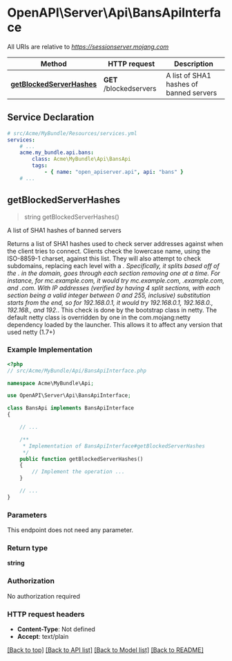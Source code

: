 # OpenAPI\Server\Api\BansApiInterface

All URIs are relative to *https://sessionserver.mojang.com*

Method | HTTP request | Description
------------- | ------------- | -------------
[**getBlockedServerHashes**](BansApiInterface.md#getBlockedServerHashes) | **GET** /blockedservers | A list of SHA1 hashes of banned servers


## Service Declaration
```yaml
# src/Acme/MyBundle/Resources/services.yml
services:
    # ...
    acme.my_bundle.api.bans:
        class: Acme\MyBundle\Api\BansApi
        tags:
            - { name: "open_apiserver.api", api: "bans" }
    # ...
```

## **getBlockedServerHashes**
> string getBlockedServerHashes()

A list of SHA1 hashes of banned servers

Returns a list of SHA1 hashes used to check server addresses against when the client tries to connect. Clients check the lowercase name, using the ISO-8859-1 charset, against this list. They will also attempt to check subdomains, replacing each level with a *. Specifically, it splits based off of the . in the domain, goes through each section removing one at a time. For instance, for mc.example.com, it would try mc.example.com, *.example.com, and *.com. With IP addresses (verified by having 4 split sections, with each section being a valid integer between 0 and 255, inclusive) substitution starts from the end, so for 192.168.0.1, it would try 192.168.0.1, 192.168.0.*, 192.168.*, and 192.*. This check is done by the bootstrap class in netty. The default netty class is overridden by one in the com.mojang:netty dependency loaded by the launcher. This allows it to affect any version that used netty (1.7+)

### Example Implementation
```php
<?php
// src/Acme/MyBundle/Api/BansApiInterface.php

namespace Acme\MyBundle\Api;

use OpenAPI\Server\Api\BansApiInterface;

class BansApi implements BansApiInterface
{

    // ...

    /**
     * Implementation of BansApiInterface#getBlockedServerHashes
     */
    public function getBlockedServerHashes()
    {
        // Implement the operation ...
    }

    // ...
}
```

### Parameters
This endpoint does not need any parameter.

### Return type

**string**

### Authorization

No authorization required

### HTTP request headers

 - **Content-Type**: Not defined
 - **Accept**: text/plain

[[Back to top]](#) [[Back to API list]](../../README.md#documentation-for-api-endpoints) [[Back to Model list]](../../README.md#documentation-for-models) [[Back to README]](../../README.md)

